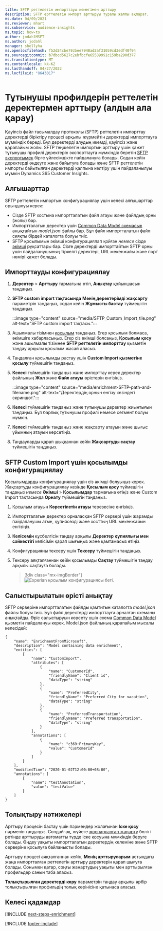 ```yaml
---
title: SFTP реттелетін импорттауы көмегімен арттыру
description: SFTP ерттелетін импорт арттыруы туралы жалпы ақпарат.
ms.date: 04/09/2021
ms.reviewer: mhart
ms.subservice: audience-insights
ms.topic: how-to
author: jodahlMSFT
ms.author: jodahl
manager: shellyha
ms.openlocfilehash: f52d24cbe793bee7948ad2af31059cd3edf40f94
ms.sourcegitcommit: b7dbcd5627c2ebfbcfe65589991c159ba290d377
ms.translationtype: MT
ms.contentlocale: kk-KZ
ms.lasthandoff: 04/27/2022
ms.locfileid: "8643017"
---
```

# <a name="enrich-customer-profiles-with-custom-data-preview"></a>Тұтынушы профилдерін реттелетін деректермен арттыру (алдын ала қарау)

Қауіпсіз файл тасымалдау протоколы (SFTP) реттелетін импорттау деректерді біріктіру процесі арқылы жүрмейтін деректерді импорттауға мүмкіндік береді. Бұл деректерді алудың икемді, қауіпсіз және қарапайым жолы. SFTP теңшелетін импортын арттыру үшін қажет тұтынушы профилі деректерін экспорттауға мүмкіндік беретін [SFTP экспортымен](export-sftp.md) бірге үйлесімдікте пайдалануға болады. Содан кейін деректерді өңдеуге және байытуға болады және SFTP реттелетін импорты байытылған деректерді қалпына келтіру үшін пайдаланылуы мүмкін Dynamics 365 Customer Insights.

## <a name="prerequisites"></a>Алғышарттар

SFTP реттелетін импортын конфигурациялау үшін келесі алғышарттар орындалуы керек:

- Сізде SFTP хостына импортталатын файл атауы және файлдың орны (жолы) бар.
- Импортталатын деректер үшін [Common Data Model схемасын](/common-data-model/) анықтайтын *model.json* файлы бар. Бұл файл импортталатын файл сияқты бірдей каталогта болуы тиіс.
- SFTP қосылымын әкімші конфигурациялап қойған *немесе* сізде [әкімші](permissions.md#admin) рұқсаттары бар. Сізге деректерді импорттайтын SFTP орны үшін пайдаланушының тіркелгі деректері, URL мекенжайы және порт нөмірі қажет болады.


## <a name="configure-the-import"></a>Импорттауды конфигурациялау

1. **Деректер** > **Арттыру** тармағына өтіп, **Анықтау** қойыншасын таңдаңыз.

1. **SFTP custom import тақтасында** **Менің деректерімді жақсарту** параметрін таңдаңыз, содан кейін **Жұмысты бастау** түймешігін таңдаңыз.

   :::image type="content" source="media/SFTP_Custom_Import_tile.png" alt-text="SFTP custom import тақтасы.":::

1. Ашылмалы тізімнен [қосылым](connections.md) таңдаңыз. Егер қосылым болмаса, әкімшіге хабарласыңыз. Егер сіз әкімші болсаңыз, **Қосылым қосу** және ашылмалы тізімнен **SFTP реттелетін импорттау** қызметін таңдау арқылы қосылым жасай аласыз.

1. Таңдалған қосылымды растау үшін **Custom Import қызметіне қосылу** түймешігін таңдаңыз.

1.  **Келесі** түймешігін таңдаңыз және импорттау керек деректер файлының **Жол** және **Файл атауы** өрістерін енгізіңіз.

    :::image type="content" source="media/enrichment-SFTP-path-and-filename.png" alt-text="Деректердің орнын енгізу кезіндегі скриншот.":::

1. **Келесі** түймешігін таңдаңыз және тұтынушы деректер жиынтығын таңдаңыз. Бұл барлық тұтынушы профилі немесе сегмент болуы мүмкін.

1. **Келесі** түймешігін таңдаңыз және жақсарту атауын және шығыс ұйымның атауын көрсетіңіз. 

1. Таңдауларды қарап шыққаннан кейін **Жақсартуды сақтау** түймешігін таңдаңыз.

## <a name="configure-the-connection-for-sftp-custom-import"></a>SFTP Custom Import үшін қосылымды конфигурациялау 

Қосылымдарды конфигурациялау үшін сіз әкімші болуыңыз керек. Жақсартуды конфигурациялау кезінде **Қосылым қосу** түймешігін таңдаңыз *немесе* **Әкімші** > **Қосылымдар** тармағына өтіңіз және Custom Import тақтасында **Орнату** түймешігін таңдаңыз.

1. Қосылым атауын **Көрсетілетін атауы** терезесіне енгізіңіз.

1. Импортталатын деректер орналасқан SFTP сервері үшін жарамды пайдаланушы атын, құпиясөзді және хосттың URL мекенжайын енгізіңіз.

1. **Келісемін** құсбелгісін таңдау арқылы **Деректер құпиялығы мен сәйкестігі** келісімін қарап шығыңыз және қамтамасыз етіңіз.

1. Конфигурацияны тексеру үшін **Тексеру** түймешігін таңдаңыз.

1. Тексеру аяқталғаннан кейін қосылымды **Сақтау** түймешігін таңдау арқылы сақтауға болады.

   > [!div class="mx-imgBorder"]
   > ![Experian қосылым конфигурациясы беті.](media/enrichment-SFTP-connection.png "Experian қосылым конфигурациясы беті")


## <a name="defining-field-mappings"></a>Салыстырылатын өрісті анықтау 

SFTP серверіне импортталатын файлды қамтитын каталогта *model.json* файлы болуы тиіс. Бұл файл деректерді импорттауға арналған схеманы анықтайды. Өріс салыстыруын көрсету үшін схема [Common Data Model](/common-data-model/) қызметін пайдалануы керек. Model.json файлының қарапайым мысалы келесідей:

```
{
    "name": "EnrichmentFromMicrosoft",
    "description": "Model containing data enrichment",
    "entities": [
        {
            "name": "CustomImport",
            "attributes": [
                {
                    "name": "CustomerId",
                    "friendlyName": "Client id",
                    "dataType": "string"
                },
                {
                    "name": "PreferredCity",
                    "friendlyName": "Preferred City for vacation",
                    "dataType": "string"
                },
                {
                    "name": "PreferredTransportation",
                    "friendlyName": "Preferred transportation",
                    "dataType": "string"
                }
            ],
            "annotations": [
                {
                    "name": "c360:PrimaryKey",
                    "value": "CustomerId"
                }
            ]
        }
    ],
    "modifiedTime": "2020-01-02T12:00:00+08:00",
    "annotations": [
        {
            "name": "testAnnotation",
            "value": "testValue"
        }
    ]
}
```

## <a name="enrichment-results"></a>Толықтыру нәтижелері

Арттыру процесін бастау үшін пәрмендер жолағынан **Іске қосу** пәрменін таңдаңыз. Сондай-ақ, жүйеге [жоспарланған жаңарту](system.md#schedule-tab) бөлігі ретінде арттыруды автоматты түрде іске қосуына мүмкіндік беруге болады. Өңдеу уақыты импортталатын деректердің көлеміне және SFTP серверіне қосылуға байланысты болады.

Арттыру процесі аяқталғаннан кейін, **Менің арттыруларым** астындағы жаңа импортталған реттелетін арттыру деректерін қарап шығуға болады. Сонымен қатар, соңғы жаңартудың уақыты мен арттырылған профильдер санын таба аласыз.

**Толықтырылған деректерді көру** параметрін таңдау арқылы әрбір толықтырылған профильдің толық көрінісіне қатынаса аласыз.

## <a name="next-steps"></a>Келесі қадамдар

[!INCLUDE [next-steps-enrichment](includes/next-steps-enrichment.md)]

[!INCLUDE [footer-include](includes/footer-banner.md)]
